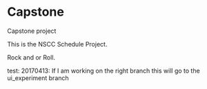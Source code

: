 # Capstone
Capstone project

This is the NSCC Schedule Project.

Rock and or Roll.

test: 20170413: If I am working on the right branch this will go to the ui_experiment branch


  
